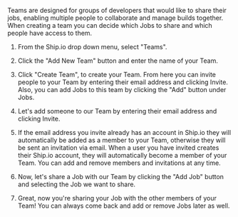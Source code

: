 Teams are designed for groups of developers that would like to share their jobs, enabling multiple people to collaborate and manage builds together. When creating a team you can decide which Jobs to share and which people have access to them.

1. From the Ship.io drop down menu, select "Teams".

2. Click the "Add New Team" button and enter the name of your Team.

3. Click "Create Team", to create your Team. From here you can invite people to your Team by entering their email address and clicking Invite. Also, you can add Jobs to this team by clicking the "Add" button under Jobs.

4. Let's add someone to our Team by entering their email address and clicking Invite.                                              

5. If the email address you invite already has an account in Ship.io they will automatically be added as a member to your Team, otherwise they will be sent an invitation via email. When a user you have invited creates their Ship.io account, they will automatically become a member of your Team. You can add and remove members and invitations at any time.

6. Now, let's share a Job with our Team by clicking the "Add Job" button and selecting the Job we want to share.

7. Great, now you're sharing your Job with the other members of your Team! You can always come back and add or remove Jobs later as well.
